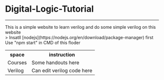 # Digital-Logic-Tutorial
<HR>
This is a simple website to learn verilog and do some simple verilog on this website<BR>
  > 
  Insatll [nodejs](https://nodejs.org/en/download/package-manager) first<BR>
  Use "npm start" in CMD of this floder<BR>
<table>
  <tr><th>space</th><th>instruction</th></tr>
  <tr><td>Courses</td><td>Some handouts here</td></tr>
  <tr><td>Verilog</td><td>Can edit verilog code here</td></tr>
</table>
